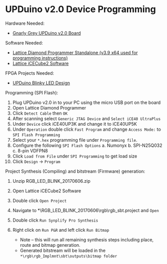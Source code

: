 UPDuino v2.0 Device Programming
===============================

Hardware Needed:
* [Gnarly Grey UPDuino v2.0 Board](http://gnarlygrey.atspace.cc/development-platform.html#upduino_v2)

Software Needed:

* [Lattice Diamond Programmer Standalone (v3.9 x64 used for programming instructions)](http://www.latticesemi.com/en/Products/DesignSoftwareAndIP/ProgrammingAndConfigurationSw/Programmer.aspx#_20C94305815A4B3AAAFEA8B83943B751)
* [Lattice iCECube2 Software](http://www.latticesemi.com/Products/DesignSoftwareAndIP/FPGAandLDS/iCEcube2.aspx#_4351BE10BA504435B5226390CF5D7D4C)

FPGA Projects Needed:

* [UPDuino Blinky LED Design](http://www.gnarlygrey.com/downloads/RGB_LED_BLINK_20170606.tar)

Programming (SPI Flash):

1. Plug UPDuino v2.0 in to your PC using the micro USB port on the board
2. Open Lattice Diamond Programmer
3. Click `Detect Cable` then `OK`
4. After scanning select `Generic JTAG Device` and `Select iCE40 UltraPlus`
5. Under `Device` click iCE40UP3K and change it to iCE40UP5K
6. Under `Operation` double click `Fast Program` and change `Access Mode:` to `SPI Flash Programming`
7. Select your `*.hex` programming file under `Programming file`.
8. Configure the following `SPI Flash Options`
    a. Numonyx
    b. SPI-N25Q032
    c. 8-pin VDFPN8
9. Click `Load from File` under `SPI Programming` to get load size
10. Click `Design` -> `Program`

Project Synthesis (Compiling) and bitstream (Firmware) generation:

1. Unzip RGB_LED_BLINK_20170606.zip
2. Open Lattice iCECube2 Software
3. Double click `Open Project`
4. Navigate to *\RGB_LED_BLINK_20170606\rgb\rgb_sbt.project and `Open`
5. Double click `Run Synplify Pro Synthesis`
6. Right click on `Run P&R` and left click `Run Bitmap`

    * Note – this will run all remaining synthesis steps including place, route and bitmap generation.
    * Generated bitstream will be loaded in the `*\rgb\rgb_Implmnt\sbt\outputs\bitmap folder`
